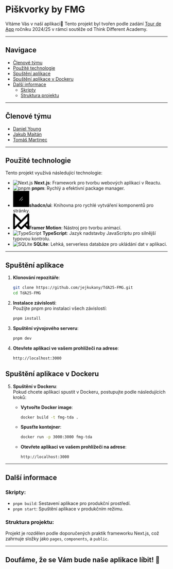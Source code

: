 # Piškvorky by FMG
Vítáme Vás v naší aplikaci👋
Tento projekt byl tvořen podle zadání [Tour de App](https://tourde.app/zadani) ročníku 2024/25 v rámci soutěže od Think Different Academy.

---

## Navigace

- [Členové týmu](#členové-týmu)
- [Použité technologie](#použité-technologie)
- [Spuštění aplikace](#spuštění-aplikace)
- [Spuštění aplikace v Dockeru](#spuštění-aplikace-v-dockeru)
- [Další informace](#další-informace)
  - [Skripty](#skripty)
  - [Struktura projektu](#struktura-projektu)

---

## Členové týmu
- [Daniel Young](https://github.com/jejkukany)
- [Jakub Majtán](https://github.com/xjakuub1)
- [Tomáš Martinec](https://github.com/fakeyn)

---

## Použité technologie
Tento projekt využívá následující technologie:
- ![Next.js](https://skillicons.dev/icons?i=nextjs) **Next.js**: Framework pro tvorbu webových aplikací v Reactu.
- ![pnpm](https://skillicons.dev/icons?i=pnpm) **pnpm**: Rychlý a efektivní package manager.
- <img src="/public/shadcnui.png" width="50" height="50" alt="shadcn/ui Logo" />**shadcn/ui**: Knihovna pro rychlé vytváření komponentů pro stránky.
- <img src="/public/framermotion.png" width="50" height="50" alt="shadcn/ui Logo" />**Framer Motion**: Nástroj pro tvorbu animací.
- ![TypeScript](https://skillicons.dev/icons?i=ts) **TypeScript**: Jazyk nadstavby JavaScriptu pro silnější typovou kontrolu.
- ![SQLite](https://skillicons.dev/icons?i=sqlite) **SQLite**: Lehká, serverless databáze pro ukládání dat v aplikaci.

---

## Spuštění aplikace

1. **Klonování repozitáře**:
   ```bash
   git clone https://github.com/jejkukany/TdA25-FMG.git
   cd TdA25-FMG
   ```

2. **Instalace závislostí**:  
   Použijte pnpm pro instalaci všech závislostí:
   ```bash
   pnpm install
   ```

3. **Spuštění vývojového serveru**:
   ```bash
   pnpm dev
   ```

4. **Otevřete aplikaci ve vašem prohlížeči na adrese**:
   ```
   http://localhost:3000
   ```

## Spuštění aplikace v Dockeru

5. **Spuštění v Dockeru**:  
   Pokud chcete aplikaci spustit v Dockeru, postupujte podle následujících kroků:
   
   - **Vytvořte Docker image**:
     ```bash
     docker build -t fmg-tda .
     ```
   
   - **Spusťte kontejner**:
     ```bash
     docker run -p 3000:3000 fmg-tda
     ```

   - **Otevřete aplikaci ve vašem prohlížeči na adrese**:
     ```
     http://localhost:3000
     ```

---

## Další informace

### Skripty:
- `pnpm build`: Sestavení aplikace pro produkční prostředí.
- `pnpm start`: Spuštění aplikace v produkčním režimu.

### Struktura projektu:  
Projekt je rozdělen podle doporučených praktik frameworku Next.js, což zahrnuje složky jako `pages`, `components`, a `public`.

---
## Doufáme, že se Vám bude naše aplikace líbit! 🎉